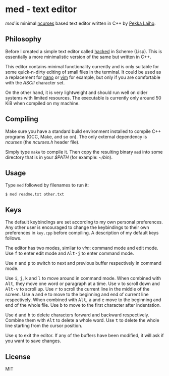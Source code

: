 # med - text editor

*med* is minimal [ncurses](https://invisible-island.net/ncurses/) based text editor written in C++ by [Pekka Laiho](http://laihoconsulting.com/).

## Philosophy

Before I created a simple text editor called [hacked](https://github.com/peklaiho/hacked) in Scheme (Lisp). This is essentially a more minimalistic version of the same but written in C++.

This editor contains minimal functionality currently and is only suitable for some quick-n-dirty editing of small files in the terminal. It could be used as a replacement for [nano](https://www.nano-editor.org/) or [vim](https://www.vim.org/) for example, but only if you are comfortable with the *ASCII* character set.

On the other hand, it is very lightweight and should run well on older systems with limited resources. The executable is currently only around 50 KiB when compiled on my machine.

## Compiling

Make sure you have a standard build environment installed to compile C++ programs (GCC, Make, and so on). The only external dependency is *ncurses* (the *ncurses.h* header file).

Simply type `make` to compile it. Then copy the resulting binary `med` into some directory that is in your *$PATH* (for example: *~/bin*).

## Usage

Type `med` followed by filenames to run it:

```
$ med readme.txt other.txt
```

## Keys

The default keybindings are set according to my own personal preferences. Any other user is encouraged to change the keybindings to their own preferences in `key.cpp` before compiling. A description of my default keys follows.

The editor has two modes, similar to *vim*: command mode and edit mode. Use <kbd>f</kbd> to enter edit mode and <kbd>Alt-j</kbd> to enter command mode.

Use <kbd>n</kbd> and <kbd>p</kbd> to switch to next and previous buffer respectively in command mode.

Use <kbd>i</kbd>, <kbd>j</kbd>, <kbd>k</kbd> and <kbd>l</kbd> to move around in command mode. When combined with <kbd>Alt</kbd>, they move one word or paragraph at a time. Use <kbd>v</kbd> to scroll down and <kbd>Alt-v</kbd> to scroll up. Use <kbd>r</kbd> to scroll the current line in the middle of the screen. Use <kbd>a</kbd> and <kbd>e</kbd> to move to the beginning and end of current line respectively. When combined with <kbd>Alt</kbd>, <kbd>a</kbd> and <kbd>e</kbd> move to the beginning and end of the whole file. Use <kbd>b</kbd> to move to the first character after indentation.

Use <kbd>d</kbd> and <kbd>h</kbd> to delete characters forward and backward respectively. Combine them with <kbd>Alt</kbd> to delete a whole word. Use <kbd>t</kbd> to delete the whole line starting from the cursor position.

Use <kbd>q</kbd> to exit the editor. If any of the buffers have been modified, it will ask if you want to save changes.

## License

MIT
